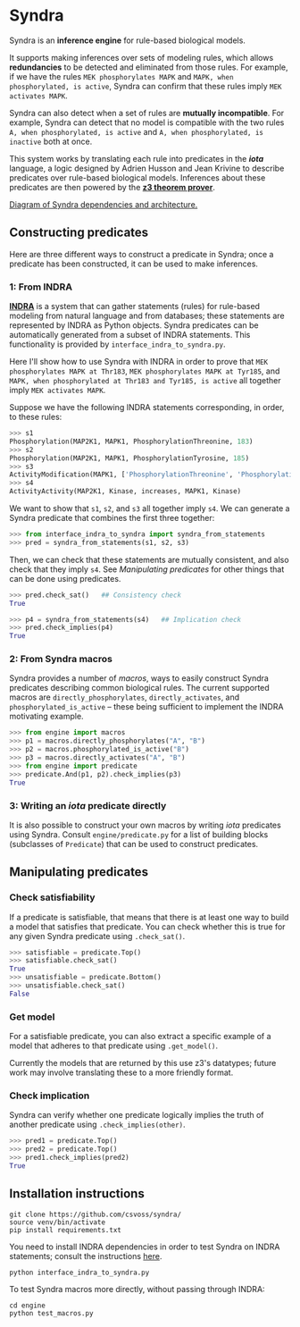 Syndra
===

Syndra is an **inference engine** for rule-based biological models.

It supports making inferences over sets of modeling rules, which allows **redundancies** to be detected and eliminated from those rules. For example, if we have the rules `MEK phosphorylates MAPK` and `MAPK, when phosphorylated, is active`, Syndra can confirm that these rules imply `MEK activates MAPK`.

Syndra can also detect when a set of rules are **mutually incompatible**. For example, Syndra can detect that no model is compatible with the two rules `A, when phosphorylated, is active` and `A, when phosphorylated, is inactive` both at once.

This system works by translating each rule into predicates in the ***iota*** language, a logic designed by Adrien Husson and Jean Krivine to describe predicates over rule-based biological models. Inferences about these predicates are then powered by the [**z3 theorem prover**](https://github.com/Z3Prover/z3).

[Diagram of Syndra dependencies and architecture.](https://github.com/csvoss/syndra/blob/master/engine/dependencies.pdf)

Constructing predicates
---

Here are three different ways to construct a predicate in Syndra; once a predicate
has been constructed, it can be used to make inferences.

### 1: From INDRA

[**INDRA**](https://github.com/sorgerlab/indra) is a system that can gather statements (rules) for rule-based modeling from natural language and from databases; these statements are represented by INDRA as Python objects. Syndra predicates can be automatically generated from a subset of INDRA statements. This functionality is provided by `interface_indra_to_syndra.py`.

Here I'll show how to use Syndra with INDRA in order to prove that `MEK phosphorylates MAPK at Thr183`, `MEK phosphorylates MAPK at Tyr185`, and `MAPK, when phosphorylated at Thr183 and Tyr185, is active` all together imply `MEK activates MAPK`.

Suppose we have the following INDRA statements corresponding, in order, to these rules:

```python
>>> s1
Phosphorylation(MAP2K1, MAPK1, PhosphorylationThreonine, 183)
>>> s2
Phosphorylation(MAP2K1, MAPK1, PhosphorylationTyrosine, 185)
>>> s3
ActivityModification(MAPK1, ['PhosphorylationThreonine', 'PhosphorylationTyrosine'], ['183', '185'], increases, Activity)
>>> s4
ActivityActivity(MAP2K1, Kinase, increases, MAPK1, Kinase)
```

We want to show that `s1`, `s2`, and `s3` all together imply `s4`. We can generate a Syndra predicate that combines the first three together:

```python
>>> from interface_indra_to_syndra import syndra_from_statements
>>> pred = syndra_from_statements(s1, s2, s3)
```

Then, we can check that these statements are mutually consistent, and also check that they imply `s4`. See *Manipulating predicates* for other things that can be done using predicates.

```python
>>> pred.check_sat()   ## Consistency check
True
```

```python
>>> p4 = syndra_from_statements(s4)   ## Implication check
>>> pred.check_implies(p4)
True
```

### 2: From Syndra macros

Syndra provides a number of *macros*, ways to easily construct Syndra predicates describing common biological rules. The current supported macros are `directly_phosphorylates`, `directly_activates`, and `phosphorylated_is_active` – these being sufficient to implement the INDRA motivating example.

```python
>>> from engine import macros
>>> p1 = macros.directly_phosphorylates("A", "B")
>>> p2 = macros.phosphorylated_is_active("B")
>>> p3 = macros.directly_activates("A", "B")
>>> from engine import predicate
>>> predicate.And(p1, p2).check_implies(p3)
True
```

### 3: Writing an *iota* predicate directly

It is also possible to construct your own macros by writing *iota* predicates using Syndra. Consult `engine/predicate.py` for a list of building blocks (subclasses of `Predicate`) that can be used to construct predicates. <!--See ***iota*** **basics**, below, for a description of what these predicates mean and how they work.-->


Manipulating predicates
---

### Check satisfiability

If a predicate is satisfiable, that means that there is at least one way to build a model that satisfies that predicate. You can check whether this is true for any given Syndra predicate using `.check_sat()`.

```python
>>> satisfiable = predicate.Top()
>>> satisfiable.check_sat()
True
>>> unsatisfiable = predicate.Bottom()
>>> unsatisfiable.check_sat()
False
```

### Get model

For a satisfiable predicate, you can also extract a specific example of a model that adheres to that predicate using `.get_model()`.

Currently the models that are returned by this use z3's datatypes; future work may involve translating these to a more friendly format.

### Check implication

Syndra can verify whether one predicate logically implies the truth of another predicate using `.check_implies(other)`.

```python
>>> pred1 = predicate.Top()
>>> pred2 = predicate.Top()
>>> pred1.check_implies(pred2)
True
```

<!--*iota* basics
[How L works, a brief summary: discuss how L predicates correspond to models in L, and what those models mean as Kappa models.]-->

Installation instructions
---

```
git clone https://github.com/csvoss/syndra/
source venv/bin/activate
pip install requirements.txt
```

You need to install INDRA dependencies in order to test Syndra on INDRA statements; consult the instructions [here](https://github.com/sorgerlab/indra).

```
python interface_indra_to_syndra.py
```

To test Syndra macros more directly, without passing through INDRA:

```
cd engine
python test_macros.py
```
